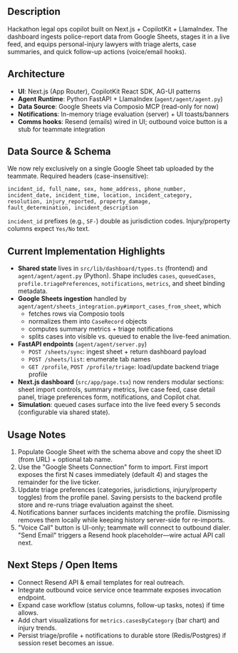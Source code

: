 ## Description

Hackathon legal ops copilot built on Next.js + CopilotKit + LlamaIndex. The dashboard ingests police-report data from Google Sheets, stages it in a live feed, and equips personal-injury lawyers with triage alerts, case summaries, and quick follow-up actions (voice/email hooks).

## Architecture

- **UI**: Next.js (App Router), CopilotKit React SDK, AG-UI patterns
- **Agent Runtime**: Python FastAPI + LlamaIndex (`agent/agent/agent.py`)
- **Data Source**: Google Sheets via Composio MCP (read-only for now)
- **Notifications**: In-memory triage evaluation (server) + UI toasts/banners
- **Comms hooks**: Resend (emails) wired in UI; outbound voice button is a stub for teammate integration

## Data Source & Schema

We now rely exclusively on a single Google Sheet tab uploaded by the teammate. Required headers (case-insensitive):

```
incident_id, full_name, sex, home_address, phone_number,
incident_date, incident_time, location, incident_category,
resolution, injury_reported, property_damage,
fault_determination, incident_description
```

`incident_id` prefixes (e.g., `SF-`) double as jurisdiction codes. Injury/property columns expect `Yes/No` text.

## Current Implementation Highlights

- **Shared state** lives in `src/lib/dashboard/types.ts` (frontend) and `agent/agent/agent.py` (Python). Shape includes `cases`, `queuedCases`, `profile.triagePreferences`, `notifications`, `metrics`, and sheet binding metadata.
- **Google Sheets ingestion** handled by `agent/agent/sheets_integration.py#import_cases_from_sheet`, which
  - fetches rows via Composio tools
  - normalizes them into `CaseRecord` objects
  - computes summary metrics + triage notifications
  - splits cases into visible vs. queued to enable the live-feed animation.
- **FastAPI endpoints** (`agent/agent/server.py`)
  - `POST /sheets/sync`: ingest sheet + return dashboard payload
  - `POST /sheets/list`: enumerate tab names
  - `GET /profile`, `POST /profile/triage`: load/update backend triage profile
- **Next.js dashboard** (`src/app/page.tsx`) now renders modular sections: sheet import controls, summary metrics, live case feed, case detail panel, triage preferences form, notifications, and Copilot chat.
- **Simulation**: queued cases surface into the live feed every 5 seconds (configurable via shared state).

## Usage Notes

1. Populate Google Sheet with the schema above and copy the sheet ID (from URL) + optional tab name.
2. Use the "Google Sheets Connection" form to import. First import exposes the first N cases immediately (default 4) and stages the remainder for the live ticker.
3. Update triage preferences (categories, jurisdictions, injury/property toggles) from the profile panel. Saving persists to the backend profile store and re-runs triage evaluation against the sheet.
4. Notifications banner surfaces incidents matching the profile. Dismissing removes them locally while keeping history server-side for re-imports.
5. "Voice Call" button is UI-only; teammate will connect to outbound dialer. "Send Email" triggers a Resend hook placeholder—wire actual API call next.

## Next Steps / Open Items

- Connect Resend API & email templates for real outreach.
- Integrate outbound voice service once teammate exposes invocation endpoint.
- Expand case workflow (status columns, follow-up tasks, notes) if time allows.
- Add chart visualizations for `metrics.casesByCategory` (bar chart) and injury trends.
- Persist triage/profile + notifications to durable store (Redis/Postgres) if session reset becomes an issue.
